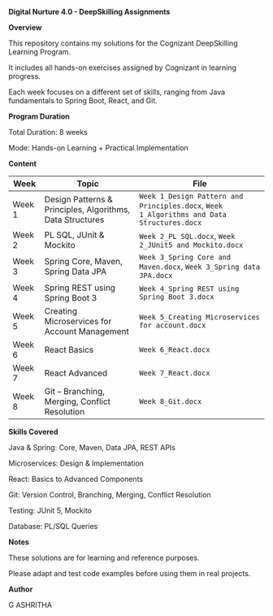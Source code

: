 **Digital Nurture 4.0 - DeepSkilling Assignments**

**Overview**

This repository contains my solutions for the Cognizant DeepSkilling Learning Program.

It includes all hands-on exercises assigned by Cognizant in learning progress.

Each week focuses on a different set of skills, ranging from Java fundamentals to Spring Boot, React, and Git.

**Program Duration**

Total Duration: 8 weeks

Mode: Hands-on Learning + Practical Implementation

**Content**

| Week   | Topic                                                     | File                                                                                      |
| ------ | --------------------------------------------------------- | ----------------------------------------------------------------------------------------- |
| Week 1 | Design Patterns & Principles, Algorithms, Data Structures | `Week 1_Design Pattern and Principles.docx`, `Week 1_Algorithms and Data Structures.docx` |
| Week 2 | PL SQL, JUnit & Mockito                                   | `Week 2_PL SQL.docx`, `Week 2_JUnit5 and Mockito.docx`                                    |
| Week 3 | Spring Core, Maven, Spring Data JPA                       | `Week 3_Spring Core and Maven.docx`, `Week 3_Spring data JPA.docx`                        |
| Week 4 | Spring REST using Spring Boot 3                           | `Week 4_Spring REST using Spring Boot 3.docx`                                             |
| Week 5 | Creating Microservices for Account Management             | `Week 5_Creating Microservices for account.docx`                                          |
| Week 6 | React Basics                                              | `Week 6_React.docx`                                                                       |
| Week 7 | React Advanced                                            | `Week 7_React.docx`                                                                       |
| Week 8 | Git – Branching, Merging, Conflict Resolution             | `Week 8_Git.docx`                                                                         |

**Skills Covered**

Java & Spring: Core, Maven, Data JPA, REST APIs

Microservices: Design & Implementation

React: Basics to Advanced Components

Git: Version Control, Branching, Merging, Conflict Resolution

Testing: JUnit 5, Mockito

Database: PL/SQL Queries

**Notes**

These solutions are for learning and reference purposes.

Please adapt and test code examples before using them in real projects.

**Author** 

G ASHRITHA
